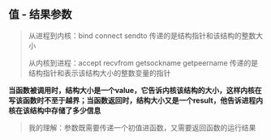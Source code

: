 ## 值 - 结果参数

> 从进程到内核：bind connect sendto 传递的是结构指针和该结构的整数大小
>
> 从内核到进程：accept recvfrom getsockname getpeername 传递的是结构指针和表示该结构大小的整数变量的指针

**当函数被调用时，结构大小是一个value，它告诉内核该结构的大小，这样内核在写该函数时不至于越界；当函数返回时，结构大小又是一个result，他告诉进程内核在该结构中存储了多少信息**

> 我的理解：参数既需要传递一个初值进函数，又需要返回函数的运行结果

